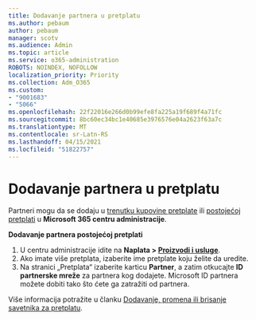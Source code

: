 ```yaml
---
title: Dodavanje partnera u pretplatu
ms.author: pebaum
author: pebaum
manager: scotv
ms.audience: Admin
ms.topic: article
ms.service: o365-administration
ROBOTS: NOINDEX, NOFOLLOW
localization_priority: Priority
ms.collection: Adm_O365
ms.custom:
- "9001683"
- "5066"
ms.openlocfilehash: 22f22016e266d0b99efe8fa225a19f689f4a71fc
ms.sourcegitcommit: 8bc60ec34bc1e40685e3976576e04a2623f63a7c
ms.translationtype: MT
ms.contentlocale: sr-Latn-RS
ms.lasthandoff: 04/15/2021
ms.locfileid: "51822757"
---
```

# <a name="add-a-partner-to-your-subscription"></a>Dodavanje partnera u pretplatu

Partneri mogu da se dodaju u [trenutku kupovine pretplate](https://docs.microsoft.com/microsoft-365/admin/misc/add-partner?view=o365-worldwide#add-a-partner-at-the-time-of-purchase) ili [postojećoj pretplati](https://docs.microsoft.com/microsoft-365/admin/misc/add-partner?view=o365-worldwide#add-a-partner-to-an-existing-subscription) u **Microsoft 365 centru administracije**.

**Dodavanje partnera postojećoj pretplati**

1. U centru administracije idite na **Naplata > [Proizvodi i usluge](https://go.microsoft.com/fwlink/p/?linkid=842054)**. 
2. Ako imate više pretplata, izaberite ime pretplate koju želite da uredite. 
3. Na stranici „Pretplata“ izaberite karticu **Partner**, a zatim otkucajte **ID partnerske mreže** za partnera kog dodajete. Microsoft ID partnera možete dobiti tako što ćete ga zatražiti od partnera. 

Više informacija potražite u članku [Dodavanje, promena ili brisanje savetnika za pretplatu](https://docs.microsoft.com/microsoft-365/admin/misc/add-partner). 
